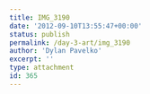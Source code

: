 ```yaml
---
title: IMG_3190
date: '2012-09-10T13:55:47+00:00'
status: publish
permalink: /day-3-art/img_3190
author: 'Dylan Pavelko'
excerpt: ''
type: attachment
id: 365
---
```

<!DOCTYPE html PUBLIC "-//W3C//DTD HTML 4.0 Transitional//EN" "http://www.w3.org/TR/REC-html40/loose.dtd">
<?xml encoding="UTF-8">
